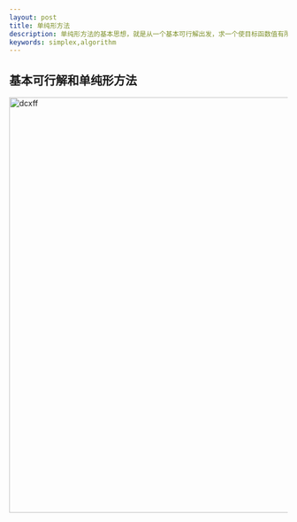 ```yaml
---
layout: post
title: 单纯形方法
description: 单纯形方法的基本思想，就是从一个基本可行解出发，求一个使目标函数值有所改善的基本可行解。通过不断改进基本可行解，力图达到最优基本可行解
keywords: simplex,algorithm
---
```


基本可行解和单纯形方法
---------------


<img src="../../../static/images/dcxff.png" width = "750" alt="dcxff" />
